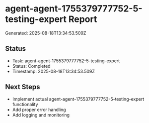 # agent-agent-1755379777752-5-testing-expert Report

Generated: 2025-08-18T13:34:53.509Z

## Status
- Task: agent-agent-1755379777752-5-testing-expert
- Status: Completed
- Timestamp: 2025-08-18T13:34:53.509Z

## Next Steps
- Implement actual agent-agent-1755379777752-5-testing-expert functionality
- Add proper error handling
- Add logging and monitoring
